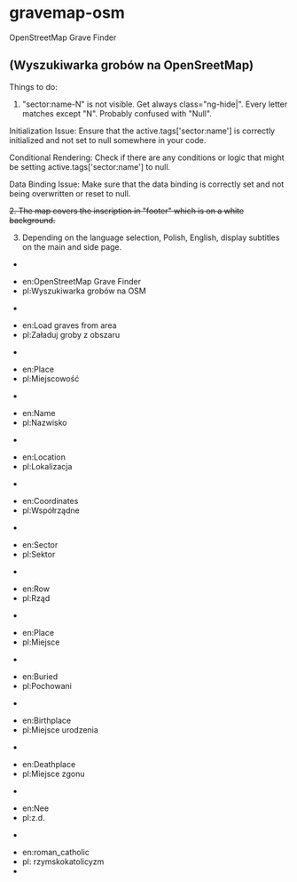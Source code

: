 gravemap-osm
========

OpenStreetMap Grave Finder

(Wyszukiwarka grobów na OpenSreetMap)
---
Things to do:

1. "sector:name-N" is not visible. Get always class="ng-hide|". Every letter matches except "N". Probably confused with "Null".


Initialization Issue:
Ensure that the active.tags['sector:name'] is correctly initialized and not set to null somewhere in your code.

Conditional Rendering:
Check if there are any conditions or logic that might be setting active.tags['sector:name'] to null.

Data Binding Issue:
Make sure that the data binding is correctly set and not being overwritten or reset to null.

<s>2. The map covers the inscription in "footer" which is on a white background.</s>

3. Depending on the language selection, Polish, English, display subtitles on the main and side page.
 -
  * en:OpenStreetMap Grave Finder
  * pl:Wyszukiwarka grobów na OSM
 -
  * en:Load graves from area
  * pl:Załaduj groby z obszaru
 -
  * en:Place
  * pl:Miejscowość
 -
  * en:Name
  * pl:Nazwisko
 - 
  * en:Location
  * pl:Lokalizacja
 - 
  * en:Coordinates
  * pl:Współrządne
 - 
  * en:Sector
  * pl:Sektor
 - 
  * en:Row
  * pl:Rząd
 -
  * en:Place
  * pl:Miejsce
 -
  * en:Buried
  * pl:Pochowani
 -
  * en:Birthplace
  * pl:Miejsce urodzenia
 -
  * en:Deathplace
  * pl:Miejsce zgonu
 -
  * en:Nee
  * pl:z.d.
 -
  * en:roman_catholic
  * pl: rzymskokatolicyzm
* 
